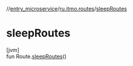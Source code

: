 //[entry_microservice](../../index.md)/[ru.itmo.routes](index.md)/[sleepRoutes](sleep-routes.md)

# sleepRoutes

[jvm]\
fun Route.[sleepRoutes](sleep-routes.md)()